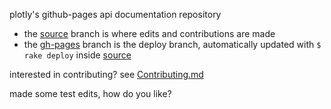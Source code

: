 plotly's github-pages api documentation repository

- the [source](http://github.com/plotly/documentation/tree/source) branch is where edits and contributions are made
- the [gh-pages](http://github.com/plotly/documentation/tree/gh-pages) branch is the deploy branch, automatically updated with `$ rake deploy` inside [source](http://github.com/plotly/documentation/tree/source)

interested in contributing? see [Contributing.md](https://github.com/plotly/documentation/blob/source/Contributing.md)

made some test edits, how do you like?
